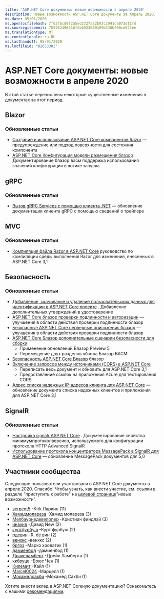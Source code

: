 ```yaml
---
title: 'ASP.NET Core документы: новые возможности в апреле 2020'
description: Новые возможности ASP.NET Core документы за Апрель 2020.
ms.date: 05/01/2020
ms.openlocfilehash: 7f02fbcd9f2a5ed2327a52b92c2041da073d11fd
ms.sourcegitcommit: 755952496316fdb0923689109b536b609ce525ee
ms.translationtype: MT
ms.contentlocale: ru-RU
ms.lasthandoff: 05/01/2020
ms.locfileid: "82653303"
---
```

# <a name="aspnet-core-docs-whats-new-for-april-2020"></a>ASP.NET Core документы: новые возможности в апреле 2020

В этой статье перечислены некоторые существенные изменения в документах за этот период.

## <a name="blazor"></a>Blazor

### <a name="updated-articles"></a>Обновленные статьи

- [Создание и использование ASP.NET Core компонентов Razor](../blazor/components.md) — предупреждение или подход поверхности для состояния компонента
- [ASP.NET Core Конфигурация модели размещения блазор](../blazor/hosting-model-configuration.md) . Документирование блазор васм поддержка использования значений конфигурации в логике запуска

## <a name="grpc"></a>gRPC

### <a name="updated-articles"></a>Обновленные статьи

- [Вызов gRPC Services с помощью клиента .NET](../grpc/client.md) — обновление документации клиента gRPC с помощью сведений о трейлере

## <a name="mvc"></a>MVC

### <a name="updated-articles"></a>Обновленные статьи

- [Компиляция файла Razor в ASP.NET Core](../mvc/views/view-compilation.md) руководство по компиляции среды выполнения Razor для изменений, внесенных в ASP.NET Core 3,1

## <a name="security"></a>Безопасность

### <a name="updated-articles"></a>Обновленные статьи

- [Добавление, скачивание и удаление пользовательских данных для идентификации в ASP.NET Core проекте](../security/authentication/add-user-data.md) . Добавление дополнительных утверждений в удостоверение
- [ASP.NET Core блазор проверки подлинности и авторизации](../security/blazor/index.md) — улучшения в области действия проверки подлинности блазор
- [Безопасные ASP.NET Core серверные приложения блазор](../security/blazor/server.md) — улучшения в области действия проверки подлинности блазор
- [ASP.NET Core Блазор дополнительные сценарии безопасности для сборки](../security/blazor/webassembly/additional-scenarios.md)
  - Применение обновлений Блазор Preview 5
  - Перемещение двух разделов обзора Блазор ВАСМ
- [Безопасность ASP.NET Core Блазор](../security/blazor/webassembly/index.md) блазор
- [Включение запросов между источниками (CORS) в ASP.NET Core](../security/cors.md)
  - Переписать весь документ и обновить для ASP.NET Core 3,1
  - Предоставление ссылок на приложения Azure для тестирования CORS
- [Адрес списка надежных IP-адресов клиента для ASP.NET Core](../security/ip-safelist.md) — обновление документа списка надежных клиентов и приложения для ASP.NET Core 3,1

## <a name="signalr"></a>SignalR

### <a name="updated-articles"></a>Обновленные статьи

- [Настройка signalr ASP.NET Core](../signalr/configuration.md) . Документирование свойства минимумпротоколверсион, используемого для конфигурации протокола HTTP Advanced SignalR
- [Использование протокола концентратора MessagePack в SignalR для ASP.NET Core](../signalr/messagepackhubprotocol.md) — обновление MessagePack документов для 5,0

## <a name="community-contributors"></a>Участники сообщества

Следующие пользователи участвовали в ASP.NET Core документы в апреле 2020. Спасибо! Чтобы узнать, как внести участие, см. ссылки в разделе "приступить к работе" на [целевой странице](index.yml)"новые возможности".

- [serpent5](https://github.com/serpent5) -Kirk Ларкин (11)
- [Хамидмолареза](https://github.com/HamidMolareza) -Хамид молареза (3)
- [Мелбаурнедевелопер](https://github.com/MelbourneDeveloper) -Кристиан финдлай (3)
- [инауив](https://github.com/inouiw) -Дэвид New (2)
- [куртфурбуш](https://github.com/kurtfurbush) -Курт фурбуш (2)
- [рдевин](https://github.com/rdeveen) -R. de вин (2)
- [венхкс](https://github.com/wenhx) -венхкс (2)
- [бргрз](https://github.com/brgrz) -Марко хроватик (1)
- [дамиенбод](https://github.com/damienbod) -дамиенбод (1)
- [Дракеламберт](https://github.com/DrakeLambert) -Дрейк Ламберта (1)
- [ккбруце](https://github.com/kkbruce) -Брюс Чен (1)
- [Килемит](https://github.com/KyleMit) -Кайл (1)
- [Marcel0024](https://github.com/Marcel0024) -Марцелл (1)
- [Мохамедсахби](https://github.com/MohamedSahbi) -Мохамед Сахби (1)

Хотите внести вклад в ASP.NET Coreную документацию? Ознакомьтесь с нашими [рекомендациями](https://github.com/dotnet/AspNetCore.Docs/blob/master/CONTRIBUTING.md).
